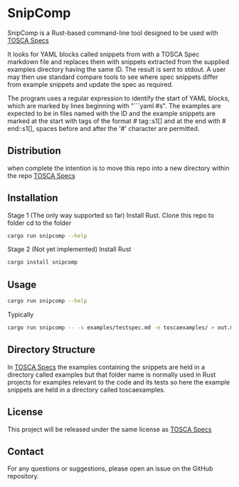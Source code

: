 # SnipComp

SnipComp is a Rust-based command-line tool designed to be used with [TOSCA Specs](https://github.com/oasis-tcs/tosca-specs)

It looks for YAML blocks called snippets from with a TOSCA Spec markdown file and replaces them with snippets extracted from the supplied examples directory having the same ID. The result is sent to stdout. A user may then use standard compare tools to see where spec snippets differ from example snippets and update the spec as required.

The program uses a regular expression to identify the start of YAML blocks, which are marked by lines beginning with "```yaml #s<number>". The examples are expected to be in files named with the ID and the example snippets are marked at the start with tags of the format # tag::s1[] and at the end with # end::s1[], spaces before and after the '#' character are permitted.

## Distribution
when complete the intention is to move this repo into a new directory within the repo [TOSCA Specs](https://github.com/oasis-tcs/tosca-specs)

## Installation

Stage 1 (The only way supported so far)
Install Rust.
Clone this repo to folder 
cd to the folder
```sh
cargo run snipcomp --help
```

Stage 2 (Not yet implemented)
Install Rust

```sh
cargo install snipcomp
```
## Usage
```sh
cargo run snipcomp --help
```

Typically
```sh
cargo run snipcomp -- -s examples/testspec.md -e toscaexamples/ > out.md
```

## Directory Structure
In [TOSCA Specs](https://github.com/oasis-tcs/tosca-specs) the examples containing the snippets are held in a directory called examples but that folder name is normally used in Rust projects for examples relevant to the code and its tests so here the example snippets are held in a directory called toscaexamples.

## License

This project will be released under the same license as [TOSCA Specs](https://github.com/oasis-tcs/tosca-specs)

## Contact

For any questions or suggestions, please open an issue on the GitHub repository.
